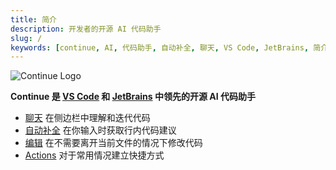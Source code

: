 ```yaml
---
title: 简介
description: 开发者的开源 AI 代码助手
slug: /
keywords: [continue, AI, 代码助手, 自动补全, 聊天, VS Code, JetBrains, 简介]
---
```


![Continue Logo](/img/intro.png)

**Continue 是 [VS Code](https://marketplace.visualstudio.com/items?itemName=Continue613.continue613) 和 [JetBrains](https://plugins.jetbrains.com/plugin/22707-continue-extension) 中领先的开源 AI 代码助手**

- [聊天](chat/how-to-use-it.md) 在侧边栏中理解和迭代代码
- [自动补全](autocomplete/how-to-use-it.md) 在你输入时获取行内代码建议
- [编辑](edit/how-to-use-it.md) 在不需要离开当前文件的情况下修改代码
- [Actions](actions/how-to-use-it.md) 对于常用情况建立快捷方式
